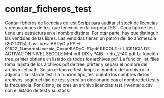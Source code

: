# contar_ficheros_test
Contar ficheros de licencias de test
Script para auditar el stock de licencias y renovaciones de test que
tenemos en la carpeta TEST.
Cada tipo de test tiene una estructura en el nombre distinta.
Por otar parte, hay que distinguir las vendidas de las libres.
Las vendidas tienen un patrón del tio añomesdía (20210115).
Las libres:
BADyG y PP -> 01522_NumerosLicencia_GestorBADyG-E1.pdf
BECOLE -> LICENCIA DE ACTIVACIÓN NIVEL BECOLE M-4.pdf
DIX y PAIB -> dix_2-40.pdf
La función tree_printer obtiene un listado de todos los archivos pdf.
La función list_files toma la lista de los archivos pdf de tree_printer y
separa el nombre del archivo del path. Según el tipo de test, limpia el nombre
del archivo y lo adjunta a la lista de test.
La función tipo_test cuenta los nombres de los archivos, según el tipo de test
y crea un diccionario con el nombre del test y la frecuencia.
Por último, se crea un archivo licencias_test_inventario.csv con el listado de
test y su stock.
